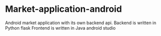 # Market-application-android

Android market application with its own backend api.
Backend is written in Python flask
Frontend is written in Java android studio
